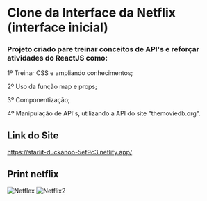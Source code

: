 # Clone da Interface da Netflix (interface inicial)

### Projeto criado pare treinar conceitos de API's e reforçar atividades do ReactJS como:

1º Treinar CSS e ampliando conhecimentos;

2º Uso da função map e props;

3º Componentização;

4º Manipulação de API's, utilizando a API do site "themoviedb.org".

## Link do Site

https://starlit-duckanoo-5ef9c3.netlify.app/

## Print netflix

![Netflex](https://user-images.githubusercontent.com/72119120/169198332-76aaf22a-c418-4196-b808-8e5dbd8331e6.PNG)
![Netflix2](https://user-images.githubusercontent.com/72119120/169198472-c238180f-da85-439b-8a50-4521c0a9eb73.PNG)




